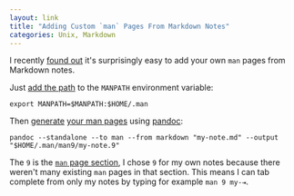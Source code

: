 ```yaml
---
layout: link
title: "Adding Custom `man` Pages From Markdown Notes"
categories: Unix, Markdown
---
```


I recently [found out](https://news.ycombinator.com/item?id=17801394) it's surprisingly easy to add your own `man` pages from Markdown notes.

Just [add the path](https://github.com/robenkleene/Dotfiles/blob/0c78619fecdb94858142c1a7537fb7643ae68c07/zshenv#L33) to the `MANPATH` environment variable:

```
export MANPATH=$MANPATH:$HOME/.man
```

Then [generate](https://github.com/robenkleene/Dotfiles/blob/0c78619fecdb94858142c1a7537fb7643ae68c07/install/man/install.sh) [your man pages](https://github.com/robenkleene/Dotfiles/blob/0c78619fecdb94858142c1a7537fb7643ae68c07/install/man/install.sh) using [pandoc](https://pandoc.org):

```
pandoc --standalone --to man --from markdown "my-note.md" --output "$HOME/.man/man9/my-note.9"
```

The `9` is the [`man` page section](https://man7.org/linux/man-pages/man7/man-pages.7.html), I chose `9` for my own notes because there weren't many existing `man` pages in that section. This means I can tab complete from only my notes by typing for example `man 9 my-⇥`.
